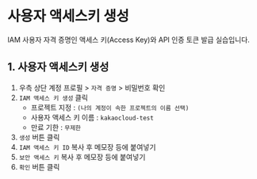 # 사용자 액세스키 생성

IAM 사용자 자격 증명인 액세스 키(Access Key)와 API 인증 토큰 발급 실습입니다.

## 1. 사용자 액세스키 생성


1. 우측 상단 계정 프로필 > `자격 증명` > 비밀번호 확인
2. `IAM 액세스 키 생성` 클릭
     - 프로젝트 지정 : `(나의 계정이 속한 프로젝트의 이름 선택)`
     - 사용자 액세스 키 이름 : `kakaocloud-test`
     - 만료 기한 : `무제한`
3. `생성` 버튼 클릭
4. `IAM 액세스 키 ID` 복사 후 메모장 등에 붙여넣기
5. `보안 액세스 키` 복사 후 메모장 등에 붙여넣기
6. `확인` 버튼 클릭
